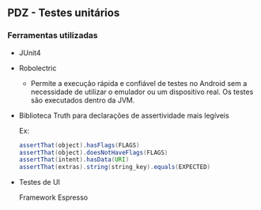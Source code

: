 ## PDZ - Testes unitários

### Ferramentas utilizadas

* JUnit4

* Robolectric
    - Permite a execução rápida e confiável de testes no Android sem a necessidade de utilizar o emulador ou um dispositivo real. Os testes são executados dentro da JVM.


* Biblioteca Truth para declarações de assertividade mais legíveis


    Ex:
    ```java
    assertThat(object).hasFlags(FLAGS)
    assertThat(object).doesNotHaveFlags(FLAGS)
    assertThat(intent).hasData(URI)
    assertThat(extras).string(string_key).equals(EXPECTED)
    ```

- Testes de UI

    Framework Espresso



